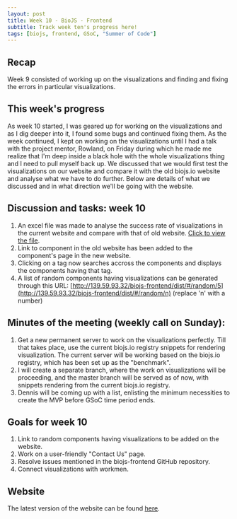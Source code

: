 ```yaml
---
layout: post
title: Week 10 - BioJS - Frontend  
subtitle: Track week ten's progress here!
tags: [biojs, frontend, GSoC, "Summer of Code"]
---
```


## Recap
Week 9 consisted of working up on the visualizations and finding and fixing the errors in particular visualizations.

## This week's progress
As week 10 started, I was geared up for working on the visualizations and as I dig deeper into it, I found some bugs and continued fixing them. As the week continued, I kept on working on the visualizations until I had a talk with the project mentor, Rowland, on Friday during which he made me realize that I'm deep inside a black hole with the whole visualizations thing and I need to pull myself back up. We discussed that we would first test the visualizations on our website and compare it with the old biojs.io website and analyse what we have to do further. Below are details of what we discussed and in what direction we'll be going with the website.

## Discussion and tasks: week 10
  1. An excel file was made to analyse the success rate of visualizations in the current website and compare with that of old website. [Click to view the file](https://docs.google.com/spreadsheets/d/1H83eIk-a-rap1ITiZCaF9-VtKEs47rIJggLG516yR08/edit#gid=0).
  2. Link to component in the old website has been added to the component's page in the new website.
  3. Clicking on a tag now searches accross the components and displays the components having that tag.
  4. A list of random components having visualizations can be generated through this URL: [http://139.59.93.32/biojs-frontend/dist/#/random/5](http://139.59.93.32/biojs-frontend/dist/#/random/n) (replace 'n' with a number)

## Minutes of the meeting (weekly call on Sunday):
  1. Get a new permanent server to work on the visualizations perfectly. Till that takes place, use the current biojs.io registry snippets for rendering visualization. The current server will be working based on the biojs.io registry, which has been set up as the "benchmark".
  2. I will create a separate branch, where the work on visualizations will be proceeding, and the master branch will be served as of now, with snippets rendering from the current biojs.io registry.
  3. Dennis will be coming up with a list, enlisting the minimum necessities to create the MVP before GSoC time period ends.

## Goals for week 10
  1. Link to random components having visualizations to be added on the website.
  2. Work on a user-friendly "Contact Us" page.
  3. Resolve issues mentioned in the biojs-frontend GitHub repository.
  4. Connect visualizations with workmen.

## Website
The latest version of the website can be found [here](http://139.59.93.32/biojs-frontend/dist/#/).
